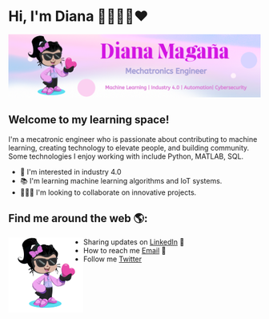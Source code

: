 

# Hi, I'm Diana 👋👩🏽‍💻❤️ 
<img src="https://github.com/dancode42/dancode42/blob/main/Images/Pink%20Light%20Leak%20Gradient%20LinkedIn%20Banner%20(2).png" alt="a">

## Welcome to my learning space!
I'm a mecatronic engineer who is passionate about contributing to machine learning, creating technology to elevate people, and building community. Some technologies I enjoy working with include Python, MATLAB, SQL.

- 🤖 I'm interested in industry 4.0
- 📚 I'm learning machine learning algorithms and IoT systems.
- 🕵🏽‍♀️ I'm looking to collaborate on innovative projects.

## Find me around the web 🌎:
<a> <img align="left" width="150" height="150" src="https://github.com/dancode42/dancode42/blob/main/Images/octocat-1699207186769.png"> </a>
- Sharing updates on <a href="www.linkedin.com/in/dianamgn">LinkedIn</a> 💼
- How to reach me <a href="mailto:maganadiana002@gmail.com">Email</a> 📩
- Follow me <a href="https://twitter.com/diana19_02">Twitter</a>
